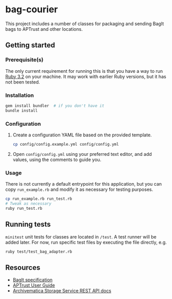 # bag-courier

This project includes a number of classes for packaging and sending BagIt bags to 
APTrust and other locations.

## Getting started

### Prerequisite(s)

The only current requirement for running this is that you have a way to run
[Ruby 3.2](https://www.ruby-lang.org/en/downloads/) on your machine.
It may work with earlier Ruby versions, but it has not been tested.

### Installation

```sh
gem install bundler  # if you don't have it
bundle install
```

### Configuration

1. Create a configuration YAML file based on the provided template.
    ```sh
    cp config/config.example.yml config/config.yml
    ```
2. Open `config/config.yml` using your preferred text editor, and add values, using the comments to guide you.

### Usage

There is not currently a default entrypoint for this application, but you can copy `run_example.rb` and modify it as necessary for testing purposes.
```sh
cp run_example.rb run_test.rb
# Tweak as necessary
ruby run_test.rb
```

## Running tests

`minitest` unit tests for classes are located in `/test`. A test runner will be added later. For now, run specific test files by executing the file directly, e.g.
```sh
ruby test/test_bag_adapter.rb
```

## Resources
- [BagIt specification](https://datatracker.ietf.org/doc/html/rfc8493)
- [APTrust User Guide](https://aptrust.github.io/userguide/)
- [Archivematica Storage Service REST API docs](https://www.archivematica.org/en/docs/archivematica-1.15/dev-manual/api/api-reference-storage-service/)
